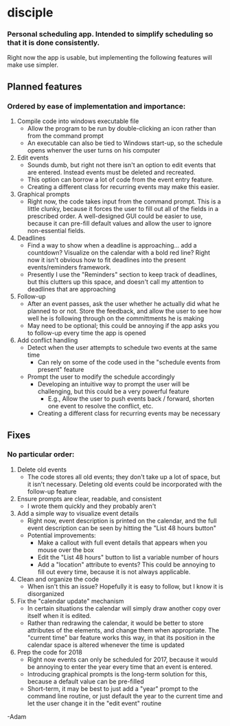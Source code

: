 # disciple
### Personal scheduling app.  Intended to simplify scheduling so that it is done consistently.

Right now the app is usable, but implementing the following features will make use simpler.

## Planned features 
### Ordered by ease of implementation and importance:
1.  Compile code into windows executable file
    - Allow the program to be run by double-clicking an icon rather than from the command prompt
    - An executable can also be tied to Windows start-up, so the schedule opens whenver the user turns on his computer
2. Edit events
    - Sounds dumb, but right not there isn't an option to edit events that are entered.  Instead events must be deleted and recreated.
    - This option can borrow a lot of code from the event entry feature.
    - Creating a different class for recurring events may make this easier.   
3. Graphical prompts
    - Right now, the code takes input from the command prompt.  This is a little clunky, because it forces the user to fill out all of the fields in a prescribed order.  A well-designed GUI could be easier to use, because it can pre-fill default values and allow the user to ignore non-essential fields.
4. Deadlines
    - Find a way to show when a deadline is approaching... add a countdown?  Visualize on the calendar with a bold red line?  Right now it isn't obvious how to fit deadlines into the present events/reminders framework.
    - Presently I use the "Reminders" section to keep track of deadlines, but this clutters up this space, and doesn't call my attention to deadlines that are approaching
5. Follow-up
    - After an event passes, ask the user whether he actually did what he planned to or not.  Store the feedback, and allow the user to see how well he is following through on the committments he is making
    - May need to be optional; this could be annoying if the app asks you to follow-up every time the app is opened
6. Add conflict handling
    - Detect when the user attempts to schedule two events at the same time
      - Can rely on some of the code used in the "schedule events from present" feature
    - Prompt the user to modify the schedule accordingly
      - Developing an intuitive way to prompt the user will be challenging, but this could be a very powerful feature
        - E.g., Allow the user to push events back / forward, shorten one event to resolve the conflict, etc.
      - Creating a different class for recurring events may be necessary
    


## Fixes 
### No particular order:
1. Delete old events
    - The code stores all old events; they don't take up a lot of space, but it isn't necessary.  Deleting old events could be incorporated with the follow-up feature
2.  Ensure prompts are clear, readable, and consistent
    - I wrote them quickly and they probably aren't
3.  Add a simple way to visualize event details
    - Right now, event description is printed on the calendar, and the full event description can be seen by hitting the "List 48 hours button"
    - Potential improvements:
      - Make a callout with full event details that appears when you mouse over the box
      - Edit the "List 48 hours" button to list a variable number of hours
      - Add a "location" attribute to events?  This could be annoying to fill out every time, because it is not always applicable.
4.  Clean and organize the code
    - When isn't this an issue?  Hopefully it is easy to follow, but I know it is disorganized
5.  Fix the "calendar update" mechanism
    - In certain situations the calendar will simply draw another copy over itself when it is edited. 
    - Rather than redrawing the calendar, it would be better to store attributes of the elements, and change them when appropriate.  The "current time" bar feature works this way, in that its position in the calendar space is altered whenever the time is updated
6. Prep the code for 2018
    - Right now events can only be scheduled for 2017, because it would be annoying to enter the year every time that an event is entered.  
    - Introducing graphical prompts is the long-term solution for this, because a default value can be pre-filled 
    - Short-term, it may be best to just add a "year" prompt to the command line routine, or just default the year to the current time and let the user change it in the "edit event" routine


-Adam
